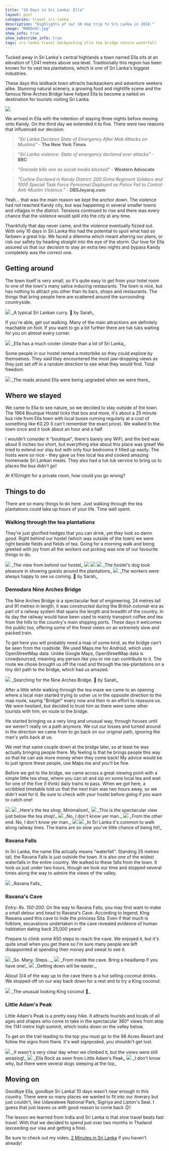 ```yaml
---
title: "10 Days in Sri Lanka: Ella"
layout: post
categories: travel sri-lanka
description: "Highlights of our 10 day trip to Sri Lanka in 2018."
image: "M8RDoXC.jpg"
show_info: true
show_subscribe_info: true
tags: sri-lanka travel backpacking ella tea bridge nature waterfall
---
```


Tucked away in Sri Lanka's central highlands a town named Ella sits at an elevation of 1,041 metres above sea level. Traditionally this region has been known for its vast tea plantations, which is one of Sri Lanka's biggest industries. 

These days this laidback town attracts backpackers and adventure seekers alike. Stunning natural scenery, a growing food and nightlife scene and the famous Nine Arches Bridge have helped Ella to become a nailed on destination for tourists visiting Sri Lanka.

<img src="{{site.image_cdn}}/aFuIOWW.jpg" class="post-image post-image-1"/>

We arrived in Ella with the intention of staying three nights before moving onto Kandy. On the third day we extended it to five. There were two reasons that influenced our decision.

> _"Sri Lanka Declares State of Emergency After Mob Attacks on Muslims"_ - <span class="default-color">**The New York Times**</span>

> _"Sri Lanka violence: State of emergency declared over attacks"_ - <span class="default-color">**BBC**</span>

> _"Grenade kills one as social media blocked"_ - <span class="default-color">**Western Advocate**</span>

> _"Curfew Declared in Kandy District: 200 Sinha  Regiment Soldiers and 1000 Special Task Force Personnel Deployed as  Police Fail to Control Anti-Muslim Violence."_ - <span class="default-color">**DBSJeyaraj.com**</span>

Yeah... that was the main reason we kept the anchor down. The violence had not reached Kandy city, but was happening in several smaller towns and villages in the district. Tensions continued to rise and there was every chance that the violence would spill into the city at any time.

Thankfully that day never came, and the violence eventually fizzed out. With only 10 days in Sri Lanka this had the potential to spoil what had so farbeen a great trip. We faced a dilemma which meant altering our plans, or risk our safety by heading straight into the eye of the storm. Our love for Ella assured us that our decision to stay an extra two nights and bypass Kandy completely was the correct one.

## Getting around

The town itself is very small, so it's quite easy to get from your hotel room to one of the town's many saliva inducing restaurants. The town is nice, but has nothing to attract you other than its bars, shops and restaurants. The things that bring people here are scattered around the surrounding countryside.

<img src="{{site.image_cdn}}/V0aQ43G.jpg" class="post-image post-image-1"/>
_A typical Sri Lankan curry. 📸 by Sarah_

If you're able, get out walking. Many of the main attractions are definitely reachable on foot. If you want to go a bit further there are tuk tuks waiting for you on almost every corner. 

<img src="{{site.image_cdn}}/32b8l97.jpg" class="post-image post-image-1"/>
_Ella has a much cooler climate than a lot of Sri Lanka_

Some people in our hostel rented a motorbike so they could explore by themselves. They said they encountered the most jaw-dropping views as they just set off in a random direction to see what they would find. Total freedom.

<img src="{{site.image_cdn}}/vy31zjL.jpg" class="post-image post-image-1"/>
_The roads around Ella were being upgraded when we were there_

## Where we stayed

We came to Ella to see nature, so we decided to stay outside of the town. The 1964 Boutique Hostel ticks that box and more, it's about a 25 minute bus ride from Ella town with local buses running regularly at a cost of something like €0.20 (I can't remember the exact price). We walked to the town once and it took about an hour and a half.

I wouldn't consider it "boutique", there's barely any WiFi, and the bed was about 6 inches too short, but everything else about this place was great! We tried to extend our stay but with only four bedrooms it filled up easily. The hosts were so nice - they gave us free local tea and cooked amazing homemade Sri Lankan meals. They also had a tuk tuk service to bring us to places the bus didn't go! 

At €10/night for a private room, how could you go wrong?

## Things to do

There are so many things to do here. Just walking through the tea plantations could take up hours of your life. Time well spent.

### Walking through the tea plantations

They're just glorified hedges that you can drink, yet they look so damn *good*. Right behind our hostel (which was outside of the town) we were right beside fields and fields of tea. Going for a morning walk and being greeted with joy from all the workers out picking was one of our favourite things to do.

<img src="{{site.image_cdn}}/fdsFrGs.jpg" class="post-image post-image-1"/>
_The view from behind our hostel_

<img src="{{site.image_cdn}}/G2qNIIo.jpg" class="post-image post-image-1"/>

<img src="{{site.image_cdn}}/rKy7nhh.jpg" class="post-image post-image-1"/>

<img src="{{site.image_cdn}}/GY5zsfq.jpg" class="post-image post-image-1"/>
_The hostel's dog took pleasure in showing guests around the plantations_

<img src="{{site.image_cdn}}/BcAqJGu.jpg" class="post-image post-image-1"/>
_The workers were always happy to see us coming. 📸 by Sarah_

### Demodara Nine Arches Bridge

The Nine Arches Bridge is a spectacular feat of engineering. 24 metres tall and 91 metres in length, it was constructed during the British colonial-era as part of a railway system that spans the length and breadth of the country. In its day the railway would have been used to mainly transport coffee and tea from the hills to the country's main shipping ports. These days it welcomes the public too, offering some of the finest views on an extremely slow and packed train. 

To get here you will probably need a map of some kind, as the bridge can't be seen from the roadside. We used Maps.me for Android, which uses OpenStreetMap data. Unlike Google Maps, OpenStreetMap data is crowdsourced, meaning any person like you or me can contribute to it. The route we chose brought us off the road and through the tea-plantations on a tiny dirt path to the bridge, which had us amazed.

<img src="{{site.image_cdn}}/p2RtiGU.jpg" class="post-image post-image-1"/>
_Searching for the Nine Arches Bridge. 📸 by Sarah_

After a little while walking through the tea maze we came to an opening where a local man started trying to usher us in the opposite direction to the map route, saying "Bridge!" every now and then in an effort to reassure us. We were hesitant, but decided to trust him as there were some other tourists with him, en route to the bridge.

He started bringing us a very long and unusual way, through houses until we weren't really on a path anymore. We cut our losses and turned around in the direction we came from to go back on our original path, ignoring the man's yells back at us. 

We met that same couple down at the bridge later, so at least he was actually bringing people there. My feeling is that he brings people this way so that he can ask more money when they come back! My advice would be to just ignore these people, use Maps.me and you'll be fine.

Before we got to the bridge, we came across a great viewing point with a simple little tea shop, where you can sit and sip on some local tea and wait for one of the five (I think) daily trains to pass. When we got here, a scribbled timetable told us that the next train was two hours away, so we didn't wait for it. Be sure to check with your hostel before going if you want to catch one!

<img src="{{site.image_cdn}}/RgtXfTj.jpg" class="post-image post-image-1"/>

<img src="{{site.image_cdn}}/x1DJ3yC.jpg" class="post-image post-image-1"/>
_Here's the tea shop. Minimalism!_

<img src="{{site.image_cdn}}/UaokKhg.jpg" class="post-image post-image-1"/>
_This is the spectacular view just below the tea shop!_

<img src="{{site.image_cdn}}/M8RDoXC.jpg" class="post-image post-image-1"/>
_No, I don't know yer man._

<img src="{{site.image_cdn}}/o54Yl9T.jpg" class="post-image post-image-1"/>
_From the other end. No, I don't know yer man._

<img src="{{site.image_cdn}}/zV2HKoK.jpg" class="post-image post-image-1"/>

<img src="{{site.image_cdn}}/og3ARFv.jpg" class="post-image post-image-1"/>
_In Sri Lanka it's common to walk along railway lines. The trains are so slow you've little chance of being hit!_

### Ravana Falls

In Sri Lanka, the name Ella actually means "waterfall". Standing 25 metres tall, the Ravana Falls is just outside the town. It is also one of the widest waterfalls in the entire country. We walked to these falls from the town. It took us just under two hours, though we took our time and stopped several times along the way to admire the views of the valley.

<img src="{{site.image_cdn}}/x2xNcwJ.jpg" class="post-image post-image-2"/>
_Ravana Falls_

### Ravana's Cave

*Entry: Rs. 150-200*. On the way to Ravana Falls, you may first want to make a small detour and head to Ravana's Cave. According to legend, KIng Rawana used this cave to hide the princess Sita. Even if that much is folklore, excavations undertaken in the cave revealed evidence of human habitation dating back 25,000 years!

Prepare to climb some 650 steps to reach the cave. We enjoyed it, but it's quite small when you get there so I'm sure many people are left disappointed at spending their money and sweat to see it.

<img src="{{site.image_cdn}}/ybWF8dZ.jpg" class="post-image post-image-2"/>
_So. Many. Steps..._

<img src="{{site.image_cdn}}/P0ro6Rz.jpg" class="post-image post-image-1"/>
_From inside the cave. Bring a headlamp if you have one!_

<img src="{{site.image_cdn}}/dfhliKc.jpg" class="post-image post-image-2"/>
_Getting down will be easier._

About 3/4 of the way up to the cave there is a hut selling coconut drinks. We stopped off on our way back down for a rest and to try a King coconut.

<img src="{{site.image_cdn}}/R6vgNLB.jpg" class="post-image post-image-1"/>
_The unusual looking King coconut 🥥_

### Little Adam's Peak

Little Adam's Peak is a pretty easy hike. It attracts tourists and locals of all ages and shapes who come to take in the spectacular 360° views from atop the 1141 metre high summit, which looks down on the valley below.

To get on the trail leading to the top you must go to the 98 Acres Resort and follow the signs from there. It's well signposted, you shouldn't get lost.

<img src="{{site.image_cdn}}/SJGFVet.jpg" class="post-image post-image-1"/>
_It wasn't a very clear day when we climbed it, but the views were still amazing!_

<img src="{{site.image_cdn}}/Cx7UsPD.jpg" class="post-image post-image-1"/>
_Ella Rock as seen from Little Adam's Peak_

<img src="{{site.image_cdn}}/Q2pmoSh.jpg" class="post-image post-image-1"/>
_I don't know why, but there were several dogs sleeping at the top_

## Moving on

Goodbye Ella, goodbye Sri Lanka! 10 days wasn't near enough in this country. There were so many places we wanted to fit into our itnerary but just couldn't, like Udawalewe National Park, Sigiriya and Lipton's Seat. I guess that just leaves us with good reason to come back 😉! 

The lesson we learned from India and Sri Lanka is that slow travel beats fast travel. With that we decided to spend just over two months in Thailand (exceeding our visa and getting a fine).

Be sure to check out my video, <a href="https://youtu.be/E2lfkVyPT-c" target="_blank">2 Minutes in Sri Lanka</a> if you haven't already!

